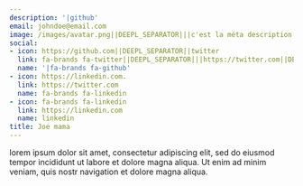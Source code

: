 ```yaml
---
description: '|github'
email: johndoe@email.com
image: /images/avatar.png||DEEPL_SEPARATOR|||c'est la méta description
social:
- icon: https://github.com||DEEPL_SEPARATOR||twitter
  link: fa-brands fa-twitter||DEEPL_SEPARATOR|||https://twitter.com||DEEPL_SEPARATOR|||linkedin
  name: '|fa-brands fa-github'
- icon: https://linkedin.com.
  link: https://twitter.com
  name: fa-brands fa-linkedin
- icon: fa-brands fa-linkedin
  link: https://linkedin.com
  name: linkedin
title: Joe mama
---
```


lorem ipsum dolor sit amet, consectetur adipiscing elit, sed do eiusmod tempor incididunt ut labore et dolore magna aliqua. Ut enim ad minim veniam, quis nostr navigation et dolore magna aliqua.